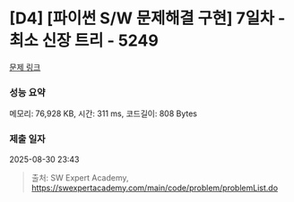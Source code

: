 # [D4] [파이썬 S/W 문제해결 구현] 7일차 - 최소 신장 트리 - 5249 

[문제 링크](https://swexpertacademy.com/main/code/problem/problemDetail.do?contestProbId=AWUS26fKIucDFAVT) 

### 성능 요약

메모리: 76,928 KB, 시간: 311 ms, 코드길이: 808 Bytes

### 제출 일자

2025-08-30 23:43



> 출처: SW Expert Academy, https://swexpertacademy.com/main/code/problem/problemList.do